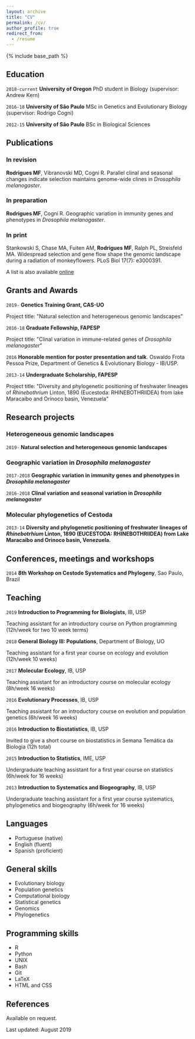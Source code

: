 ```yaml
---
layout: archive
title: "CV"
permalink: /cv/
author_profile: true
redirect_from:
  - /resume
---
```


{% include base_path %}

<!-- ## Currently-->

<!--I’m a PhD student in the Institute of Ecology and Evolution at the University of Oregon, working with Andrew Kern and Peter Ralph. I’m broadly interested in population genetics and computational biology. For my PhD, I have been working on how different evolutionary processes shape the landscapes of genetic diversity. -->

## Education
`2018-current`
__University of Oregon__ PhD student in Biology (supervisor: Andrew Kern)

`2016-18`
__University of São Paulo__ MSc in Genetics and Evolutionary Biology (supervisor: Rodrigo Cogni)

<!-- `2016`
__University of São Paulo__ Coursework (330h) in Applied mathematics -->

`2012-15`
__University of São Paulo__ BSc in Biological Sciences

## Publications

### In revision
**Rodrigues MF**, Vibranovski MD, Cogni R. Parallel clinal and seasonal changes indicate selection maintains genome-wide clines in <i>Drosophila melanogaster</i>. 

### In preparation
**Rodrigues MF**, Cogni R. Geographic variation in immunity genes and phenotypes in <i>Drosophila melanogaster</i>. 

### In print
Stankowski S, Chase MA, Fuiten AM, **Rodrigues MF**, Ralph PL, Streisfeld MA. Widespread selection and gene flow shape the genomic landscape during a radiation of monkeyflowers. PLoS Biol 17(7): e3000391. 

A list is also available [online](https://scholar.google.com/citations?user=GyBZOK0AAAAJ)

## Grants and Awards

`2019-`
__Genetics Training Grant, CAS-UO__

Project title: "Natural selection and heterogeneous genomic landscapes"

`2016-18`
__Graduate Fellowship, FAPESP__

Project title: "Clinal variation in immune-related genes of <i>Drosophila melanogaster</i>"

`2016`
__Honorable mention for poster presentation and talk__. Oswaldo Frota Pessoa Prize, Department of Genetics & Evolutionary Biology - IB/USP.

`2013-14`
__Undergraduate Scholarship, FAPESP__

Project title: "Diversity and phylogenetic positioning of freshwater lineages of <i>Rhinebothrium</i> Linton, 1890 (Eucestoda: RHINEBOTHRIIDEA) from lake Maracaibo and Orinoco basin, Venezuela"

## Research projects

### Heterogeneous genomic landscapes

`2019-` 
__Natural selection and heterogeneous genomic landscapes__

### Geographic variation in <i>Drosophila melanogaster</i>

`2017-2018` 
__Geographic variation in immunity genes and phenotypes in <i>Drosophila melanogaster</i>__

`2016-2018` 
__Clinal variation and seasonal variation in <i>Drosophila melanogaster</i>__

### Molecular phylogenetics of Cestoda

`2013-14` 
__Diversity and phylogenetic positioning of freshwater lineages of <i>Rhinebotrhium</i> Linton, 1890 (EUCESTODA: RHINEBOTHRIIDEA) from Lake Maracaibo and Orinoco basin, Venezuela.__

## Conferences, meetings and workshops

`2014`
__8th Workshop on Cestode Systematics and Phylogeny__, Sao Paulo, Brazil


## Teaching

`2019`
__Introduction to Programming for Biologists__, IB, USP

Teaching assistant for an introductory course on Python programming (12h/week for two 10 week terms)

`2018`
__General Biology III: Populations__, Department of Biology, UO

Teaching assistant for a first year course on ecology and evolution (12h/week 10 weeks)

`2017`
__Molecular Ecology__, IB, USP

Teaching assistant for an introductory course on molecular ecology (8h/week 16 weeks)

`2016`
__Evolutionary Processes__, IB, USP

Teaching assistant for an introductory course on evolution and population genetics (6h/week 16 weeks)

`2016`
__Introduction to Biostatistics__, IB, USP

Invited to give a short course on biostatistics in Semana Temática da Biologia (12h total)

`2015`
__Introduction to Statistics__, IME, USP

Undergraduate teaching assistant for a first year course on statistics (6h/week for 16 weeks)

`2013`
__Introduction to Systematics and Biogeography__, IB, USP

Undergraduate teaching assistant for a first year course systematics, phylogenetics and biogeography (6h/week for 16 weeks)

## Languages

* Portuguese (native)
* English (fluent)
* Spanish (proficient)

## General skills

* Evolutionary biology
* Population genetics
* Computational biology
* Statistical genetics
* Genomics
* Phylogenetics

## Programming skills

* R
* Python
* UNIX
* Bash
* Git
* LaTeX
* HTML and CSS


## References

Available on request.

Last updated: August 2019

